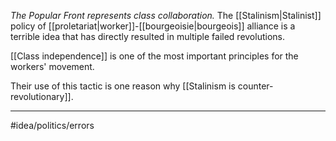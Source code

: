 *The Popular Front represents class collaboration.* The [[Stalinism|Stalinist]] policy of [[proletariat|worker]]-[[bourgeoisie|bourgeois]] alliance is a terrible idea that has directly resulted in multiple failed revolutions. 

[[Class independence]] is one of the most important principles for the workers' movement. 

Their use of this tactic is one reason why [[Stalinism is counter-revolutionary]]. 

---
#idea/politics/errors 
